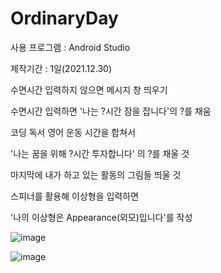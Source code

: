 # OrdinaryDay

사용 프로그램 : Android Studio

제작기간 : 1일(2021.12.30)

수면시간 입력하지 않으면 메시지 창 띄우기

수면시간 입력하면 '나는 ?시간 잠을 잡니다'의 ?를 채움


코딩 독서 영어 운동 시간을 합쳐서 

'나는 꿈을 위해 ?시간 투자합니다' 의 ?를 채울 것

마지막에 내가 하고 있는 활동의 그림들 띄울 것 


스피너를 활용해 이상형을 입력하면 

'나의 이상형은 Appearance(외모)입니다'를 작성


![image](https://user-images.githubusercontent.com/92987632/147997854-053d010d-908d-4b02-80d7-e822820b36d0.png)


![image](https://user-images.githubusercontent.com/92987632/147997881-8ee58c13-e0f0-4b2f-898f-b7e6209192d5.png)


